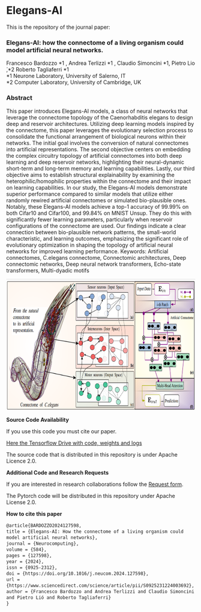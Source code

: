 # Elegans-AI 
This is the repository of the journal paper: 
### Elegans-AI: how the connectome of a living organism could model artificial neural networks.
Francesco Bardozzo *1 , Andrea Terlizzi *1 , Claudio Simoncini *1, Pietro Lio ́,*2 Roberto Tagliaferri *1
<br>*1 Neurone Laboratory, University of Salerno, IT
<br>*2 Computer Laboratory, University of Cambridge, UK
 

### Abstract
This paper introduces Elegans-AI models, a class of neural networks that leverage the connectome topology of the Caenorhabditis elegans to design deep and reservoir architectures. Utilizing deep learning models inspired by the connectome, this paper leverages the evolutionary selection process to consolidate the functional arrangement of biological neurons within their networks. The initial goal involves the conversion of natural connectomes into artificial representations. The second objective centers on embedding the complex circuitry topology of artificial connectomes into both deep learning and deep reservoir networks, highlighting their neural-dynamic short-term and long-term memory and learning capabilities. Lastly, our third objective aims to establish structural explainability by examining the heterophilic/homophilic properties within the connectome and their impact on learning capabilities. In our study, the Elegans-AI models demonstrate superior performance compared to similar models that utilize either randomly rewired artificial connectomes or simulated bio-plausible ones. Notably, these Elegans-AI models achieve a top-1 accuracy of 99.99% on both Cifar10 and Cifar100, and 99.84% on MNIST Unsup. They do this with significantly fewer learning parameters, particularly when reservoir configurations of the connectome are used. Our findings indicate a clear connection between bio-plausible network patterns, the small-world characteristic, and learning outcomes, emphasizing the significant role of evolutionary optimization in shaping the topology of artificial neural networks for improved learning performance. Keywords: Artificial connectomes, C.elegans connectome, Connectomic architectures, Deep connectomic networks, Deep neural network transformers, Echo-state transformers, Multi-dyadic motifs


<p align="center">
  <img width="700" height="350" src="./imgs/artificialelegans.png?raw=true">
</p>
 
**Source Code Availability**
 
If you use this code you must cite our paper.

[Here the Tensorflow Drive with code, weights and logs](https://drive.google.com/drive/folders/1oT3xghtkeap9c4LG3PtuAshs243D5IxV?usp=sharing)
 
The source code that is distributed in this repository is under Apache Licence 2.0.
 

**Additional Code and Research Requests**

If you are interested in research collaborations follow the [Request form](https://forms.gle/N2aKJN6HDzg5eLQa7).

The Pytorch code will be distributed in this repository under Apache License 2.0.
 

**How to cite this paper**

```
@article{BARDOZZO2024127598,
title = {Elegans-AI: How the connectome of a living organism could model artificial neural networks},
journal = {Neurocomputing},
volume = {584},
pages = {127598},
year = {2024},
issn = {0925-2312},
doi = {https://doi.org/10.1016/j.neucom.2024.127598},
url = {https://www.sciencedirect.com/science/article/pii/S0925231224003692},
author = {Francesco Bardozzo and Andrea Terlizzi and Claudio Simoncini and Pietro Lió and Roberto Tagliaferri}
}
```
